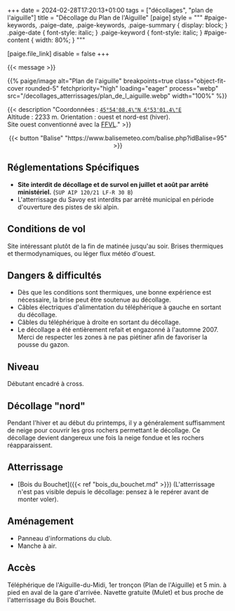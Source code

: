 +++
date = 2024-02-28T17:20:13+01:00
tags = ["décollages", "plan de l'aiguille"]
title = "Décollage du Plan de l'Aiguille"
[paige]
style = """
#paige-keywords,
.paige-date,
.paige-keywords,
.paige-summary {
    display: block;
}
.paige-date { font-style: italic; }
.paige-keyword { font-style: italic; }
#paige-content { width: 80%; }
"""

[paige.file_link]
disable = false
+++

{{< message >}}

{{% paige/image alt="Plan de l'aiguille" breakpoints=true class="object-fit-cover rounded-5" fetchpriority="high" loading="eager" process="webp" src="/decollages_atterrissages/plan_de_l_aiguille.webp" width="100%" %}}

{{< description "Coordonnées : [```45°54'08.4\"N 6°53'01.4\"E```](https://maps.app.goo.gl/7AY1amTXtvNzh3Dz9)<br/>Altitude : 2233 m. Orientation : ouest et nord-est (hiver).<br/> Site ouest conventionné avec la [FFVL](https://federation.ffvl.fr/terrain/1112)." >}}

<p style="text-align: center;">{{< button "Balise" "https://www.balisemeteo.com/balise.php?idBalise=95" >}}</p>

## Réglementations Spécifiques
* **Site interdit de décollage et de survol en juillet et août par arrêté ministériel.** (`SUP AIP 120/21 LF-R 30 B`)
* L'atterrissage du Savoy est interdits par arrêté municipal en période d'ouverture des pistes de ski alpin.

## Conditions de vol
Site intéressant plutôt de la fin de matinée jusqu'au soir. Brises thermiques et thermodynamiques, ou léger flux météo d'ouest.

## Dangers & difficultés
* Dès que les conditions sont thermiques, une bonne expérience est nécessaire, la brise peut être soutenue au décollage.
* Câbles électriques d'alimentation du téléphérique à gauche en sortant du décollage.
* Câbles du téléphérique à droite en sortant du décollage.
* Le décollage a été entièrement refait et engazonné à l'automne 2007. Merci de respecter les zones à ne pas piétiner afin de favoriser la pousse du gazon.

## Niveau
Débutant encadré à cross.

## Décollage "nord"
Pendant l'hiver et au début du printemps, il y a généralement suffisamment de neige pour couvrir les gros rochers permettant le décollage. Ce décollage devient dangereux une fois la neige fondue et les rochers réapparaissent.

## Atterrissage
* [Bois du Bouchet]({{< ref "bois_du_bouchet.md" >}}) (L'atterrissage n'est pas visible depuis le décollage: pensez à le repérer avant de monter voler).

## Aménagement
* Panneau d'informations du club.
* Manche à air.

## Accès
Téléphérique de l'Aiguille-du-Midi, 1er tronçon (Plan de l'Aiguille) et 5 min. à pied en aval de la gare d'arrivée. Navette gratuite (Mulet) et bus proche de l'atterrissage du Bois Bouchet.